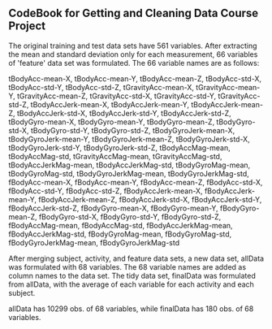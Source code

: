 ## CodeBook for Getting and Cleaning Data Course Project

The original training and test data sets have 561 variables. After extracting the mean 
and standard deviation only for each measurement, 66 variables of 'feature' data set
was formulated. The 66 variable names are as follows:

   tBodyAcc-mean-X,
   tBodyAcc-mean-Y,
   tBodyAcc-mean-Z,
   tBodyAcc-std-X,
   tBodyAcc-std-Y,
   tBodyAcc-std-Z,
   tGravityAcc-mean-X,
   tGravityAcc-mean-Y,
   tGravityAcc-mean-Z,
   tGravityAcc-std-X,
   tGravityAcc-std-Y,
   tGravityAcc-std-Z,
   tBodyAccJerk-mean-X,
   tBodyAccJerk-mean-Y,
   tBodyAccJerk-mean-Z,
   tBodyAccJerk-std-X,
   tBodyAccJerk-std-Y,
   tBodyAccJerk-std-Z,
   tBodyGyro-mean-X,
   tBodyGyro-mean-Y,
   tBodyGyro-mean-Z,
   tBodyGyro-std-X,
   tBodyGyro-std-Y,
   tBodyGyro-std-Z,
   tBodyGyroJerk-mean-X,
   tBodyGyroJerk-mean-Y,
   tBodyGyroJerk-mean-Z,
   tBodyGyroJerk-std-X,
   tBodyGyroJerk-std-Y,
   tBodyGyroJerk-std-Z,
   tBodyAccMag-mean,
   tBodyAccMag-std,
   tGravityAccMag-mean,
   tGravityAccMag-std,
   tBodyAccJerkMag-mean,
   tBodyAccJerkMag-std,
   tBodyGyroMag-mean,
   tBodyGyroMag-std,
   tBodyGyroJerkMag-mean,
   tBodyGyroJerkMag-std,
   fBodyAcc-mean-X,
   fBodyAcc-mean-Y,
   fBodyAcc-mean-Z,
   fBodyAcc-std-X,
   fBodyAcc-std-Y,
   fBodyAcc-std-Z,
   fBodyAccJerk-mean-X,
   fBodyAccJerk-mean-Y,
   fBodyAccJerk-mean-Z,
   fBodyAccJerk-std-X,
   fBodyAccJerk-std-Y,
   fBodyAccJerk-std-Z,
   fBodyGyro-mean-X,
   fBodyGyro-mean-Y,
   fBodyGyro-mean-Z,
   fBodyGyro-std-X,
   fBodyGyro-std-Y,
   fBodyGyro-std-Z,
   fBodyAccMag-mean,
   fBodyAccMag-std,
   fBodyAccJerkMag-mean,
   fBodyAccJerkMag-std,
   fBodyGyroMag-mean,
   fBodyGyroMag-std,
   fBodyGyroJerkMag-mean,
   fBodyGyroJerkMag-std

After merging subject, activity, and feature data sets, a new data set, allData was
formulated with 68 variables. The 68 variable names are added as column names to
the data set.  The tidy data set, finalData was formulated from allData, with the
average of each variable for each activity and each subject.

allData has 10299 obs. of  68 variables, while finalData has 180 obs. of 68 variables.
 



